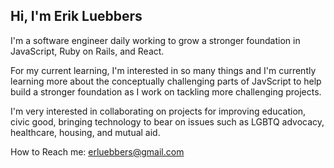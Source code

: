 ## Hi, I'm Erik Luebbers

I'm a software engineer daily working to grow a stronger foundation in JavaScript, Ruby on Rails, and React.

For my current learning, I'm interested in so many things and I'm currently learning more about the conceptually challenging parts of JavScript to help build a stronger foundation as I work on tackling more challenging projects. 

I'm very interested in collaborating on projects for improving education, civic good, bringing technology to bear on issues such as LGBTQ advocacy, healthcare, housing, and mutual aid. 

How to Reach me:
erluebbers@gmail.com

